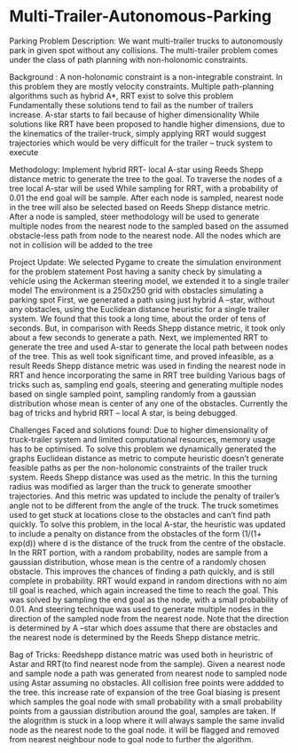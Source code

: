# Multi-Trailer-Autonomous-Parking

Parking Problem Description:
We want multi-trailer trucks to autonomously park in given spot without any collisions.
The multi-trailer problem comes under the class of path planning with non-holonomic constraints.

Background :
A non-holonomic constraint is a non-integrable constraint. In this problem they are mostly velocity constraints.
Multiple path-planning algorithms such as hybrid A*, RRT exist  to solve this problem
Fundamentally these solutions tend to fail as the number of trailers increase. 
A-star starts to fail because of higher dimensionality
While solutions like RRT have been proposed to handle higher dimensions, due to the kinematics of the trailer-truck, simply applying RRT would suggest trajectories which would be very difficult for the trailer – truck system to execute

Methodology:
Implement hybrid RRT- local A-star using Reeds Shepp distance metric to generate the tree to the goal.
To traverse the nodes of a tree local A-star will be used
While sampling for RRT, with a probability of 0.01 the end goal will be sample.
After each node is sampled, nearest node in the tree will also be selected based on Reeds Shepp distance metric.
After a node is sampled, steer methodology will be used to generate multiple nodes from the nearest node to the sampled based on the assumed obstacle-less path from node to the nearest node. All the nodes which are not in collision will be added to the tree

Project Update:
We selected Pygame to create the simulation environment for the problem statement
Post having a sanity check by simulating a vehicle using the Ackerman steering model, we extended it to a single trailer model
The environment is a 250x250 grid with obstacles simulating a parking spot
First, we generated a path using just hybrid A –star, without any obstacles, using the Euclidean distance heuristic for a single trailer system. We found that this took a long time, about the order of tens of seconds. But, in comparison with Reeds Shepp distance metric, it took only about a few seconds to generate a path. 
Next, we implemented RRT to generate the tree and used A-star to generate the local path between nodes of the tree. This as well took significant time, and proved infeasible, as a result Reeds Shepp distance metric was used in finding the nearest node in RRT and hence incorporating the same in RRT tree building
Various bags of tricks such as, sampling end goals, steering and generating multiple nodes based on single sampled point, sampling randomly from a gaussian distribution whose mean is center of any one of the obstacles.
Currently the bag of tricks and hybrid RRT – local A star, is being debugged.

Challenges Faced and solutions found:
Due to higher dimensionality of truck-trailer system and limited computational resources, memory usage has to be optimised. To solve this problem we dynamically generated the graphs
Euclidean distance as metric to compute heuristic doesn’t generate feasible paths as per the non-holonomic constraints of the trailer truck system. Reeds Shepp distance was used as the metric. In this the turning radius was modified as larger than the truck to generate smoother trajectories. And this metric was updated to include the penalty of trailer’s angle not to be different from the angle of the truck.
The truck sometimes used to get stuck at locations close to the obstacles and can’t find path quickly. To solve this problem, in the local A-star, the heuristic was updated to include a penalty on distance from the obstacles of the form (1/(1+ exp(d)) where d is the distance of the truck from the centre of the obstacle. In the RRT portion, with a random probability, nodes are sample from a gaussian distribution, whose mean is the centre of a randomly chosen obstacle. This improves the chances of finding a path quickly, and is still complete in probability.
RRT would expand in random directions with no aim till goal is reached, which again increased the time to reach the goal. This was solved by sampling the end goal as the node, with a small probability of 0.01. And steering technique was used to generate multiple nodes in the direction of the sampled node from the nearest node. Note that the direction is determined by A –star which does assume that there are obstacles and the nearest node is determined by the Reeds Shepp distance metric.

Bag of Tricks:
Reedshepp distance matric was used both in heuristric of Astar and RRT(to find nearest node from the sample).
Given a nearest node and sample node a path was generated from nearest node to sampled node using Astar assuming no obstacles. All collision free points were addded to the tree. this increase rate of expansion of the tree
Goal biasing is present which samples the goal node with small probability
with a small probability points from a gaussian distribution around the goal, samples are taken.
If the alogrithm is stuck in a loop where it will always sample the same invalid node as the nearest node to the goal node. it will be flagged and removed from nearest neighbour node to goal node to further the algorithm.

